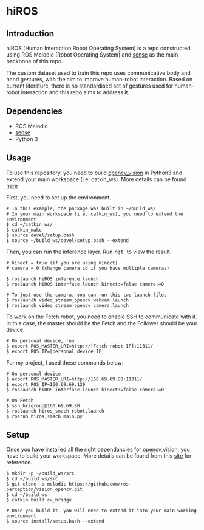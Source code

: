 # hiROS 

## Introduction

hiROS (Human Interaction Robot Operating System) is a repo constructed using ROS Melodic (Robot Operating System) and [sense](https://github.com/TwentyBN/sense) as the main backbone of this repo.

The custom dataset used to train this repo uses communicative body and hand gestures, with the aim to improve human-robot interaction. Based on current literature, there is no standardised set of gestures used for human-robot interaction and this repo aims to address it.

## Dependencies
- ROS Melodic
- [sense](https://github.com/TwentyBN/sense)
- Python 3


## Usage

To use this repository, you need to build [opencv_vision](https://github.com/ros-perception/vision_opencv) in Python3 and extend your main workspace (i.e. catkin_ws). More details can be found [here](#Setup)

First, you need to set up the environment.

```
# In this example, the package was built in ~/build_ws/
# In your main workspace (i.e. catkin_ws), you need to extend the environment
$ cd ~/catkin_ws/
$ catkin_make
$ source devel/setup.bash
$ source ~/build_ws/devel/setup.bash --extend
```

Then, you can run the inference layer. Run <kbd> rqt </kbd> to view the result.

```
# kinect = true (if you are using kinect)
# camera = 0 (change camera id if you have multiple cameras)

$ roslaunch hiROS inference.launch
$ roslaunch hiROS interface.launch kinect:=false camera:=0

# To just use the camera, you can run this two launch files
$ roslaunch video_stream_opencv webcam.launch
$ roslaunch video_stream_opencv camera.launch
```

To work on the Fetch robot, you need to enable SSH to communicate with it. In this case, the master should be the Fetch and the Follower should be your device.

```
# On personal device, run
$ export ROS_MASTER_URI=http://[Fetch robot IP]:11311/
$ export ROS_IP=[personal device IP]
```

For my project, I used these commands below:
```
# On personal device
$ export ROS_MASTER_URI=http://160.69.69.80:11311/
$ export ROS_IP=160.69.69.129
$ roslaunch hiROS interface.launch kinect:=false camera:=0

# On Fetch
$ ssh hrigroup@160.69.69.80
$ roslaunch hiros_smach robot.launch
$ rosrun hiros_smach main.py
```

## Setup


Once you have installed all the right dependancies for [opencv_vision](https://github.com/ros-perception/vision_opencv), you have to build your workspace. More details can be found from this [site](https://medium.com/@beta_b0t/how-to-setup-ros-with-python-3-44a69ca36674) for reference.

```
$ mkdir -p ~/build_ws/src
$ cd ~/build_ws/src
$ git clone -b melodic https://github.com/ros-perception/vision_opencv.git
$ cd ~/build_ws
$ catkin build cv_bridge

# Once you build it, you will need to extend it into your main working environment 
$ source install/setup.bash --extend
```